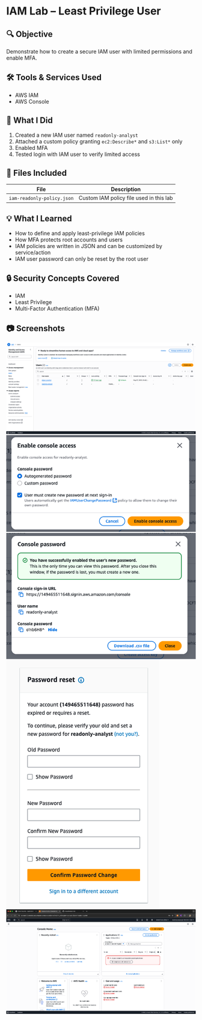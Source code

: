 # IAM Lab – Least Privilege User

## 🔍 Objective
Demonstrate how to create a secure IAM user with limited permissions and enable MFA.

## 🛠️ Tools & Services Used
- AWS IAM
- AWS Console

## 📝 What I Did
1. Created a new IAM user named `readonly-analyst`
2. Attached a custom policy granting `ec2:Describe*` and `s3:List*` only
3. Enabled MFA
4. Tested login with IAM user to verify limited access

## 📁 Files Included
| File | Description |
|------|-------------|
| `iam-readonly-policy.json` | Custom IAM policy file used in this lab |

## 💡 What I Learned
- How to define and apply least-privilege IAM policies
- How MFA protects root accounts and users
- IAM policies are written in JSON and can be customized by service/action
- IAM user password can only be reset by the root user

## 🔒 Security Concepts Covered
- IAM
- Least Privilege
- Multi-Factor Authentication (MFA)

## 📷 Screenshots
![Dashboard Users Image](./users.png)
![Dashboard Users Image](./console-access.png)
![Dashboard Users Image](./password.png)
![Dashboard Users Image](./password-reset.png)
![Dashboard Users Image](./limited-access.png)
